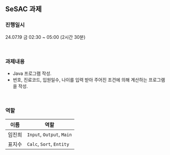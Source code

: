 ## SeSAC 과제

### 진행일시

24.07.19 금 02:30 ~ 05:00 (2시간 30분)

<br>

### 과제내용

* Java 프로그램 작성.
* 번호, 진료코드, 입원일수, 나이를 입력 받아 주어진 조건에 의해 계산하는 프로그램을 작성.

<br>

### 역할

|이름|역할|
|---|---|
|임진희|`Input`, `Output`, `Main`|
|표지수|`Calc`, `Sort`, `Entity`|
